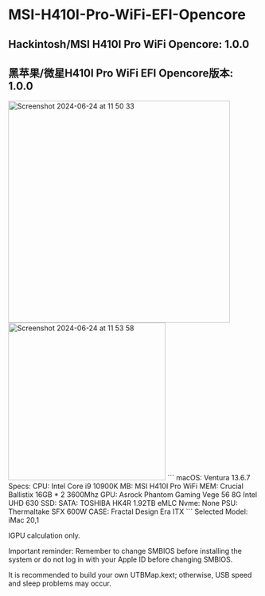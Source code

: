 # MSI-H410I-Pro-WiFi-EFI-Opencore  
## Hackintosh/MSI H410I Pro WiFi  Opencore: 1.0.0  
## 黑苹果/微星H410I Pro WiFi EFI  Opencore版本: 1.0.0  
<img width="445" alt="Screenshot 2024-06-24 at 11 50 33" src="https://github.com/Tsumugi-Mugyu/MSI-H410I-Pro-WiFi-EFI-Opencore/assets/173649836/3ea6f1d1-a9b3-4db3-b312-c696df767815">
<img width="316" alt="Screenshot 2024-06-24 at 11 53 58" src="https://github.com/Tsumugi-Mugyu/MSI-H410I-Pro-WiFi-EFI-Opencore/assets/173649836/b2f4cf4f-54fb-40e4-8972-5a0c4559ea15">
```
macOS: Ventura 13.6.7  
Specs:  
CPU:   Intel Core i9 10900K   
MB:    MSI H410I Pro WiFi  
MEM:   Crucial Ballistix 16GB * 2 3600Mhz  
GPU:   Asrock Phantom Gaming Vege 56 8G  
       Intel UHD 630   
SSD:  
       SATA: TOSHIBA HK4R 1.92TB eMLC  
       Nvme: None  
PSU:   Thermaltake SFX 600W  
CASE:  Fractal Design Era ITX
```
Selected Model: iMac 20,1  
  
IGPU calculation only.  
  
Important reminder: Remember to change SMBIOS before installing the system or do not log in with your Apple ID before changing SMBIOS.  
  
It is recommended to build your own UTBMap.kext; otherwise, USB speed and sleep problems may occur.  


